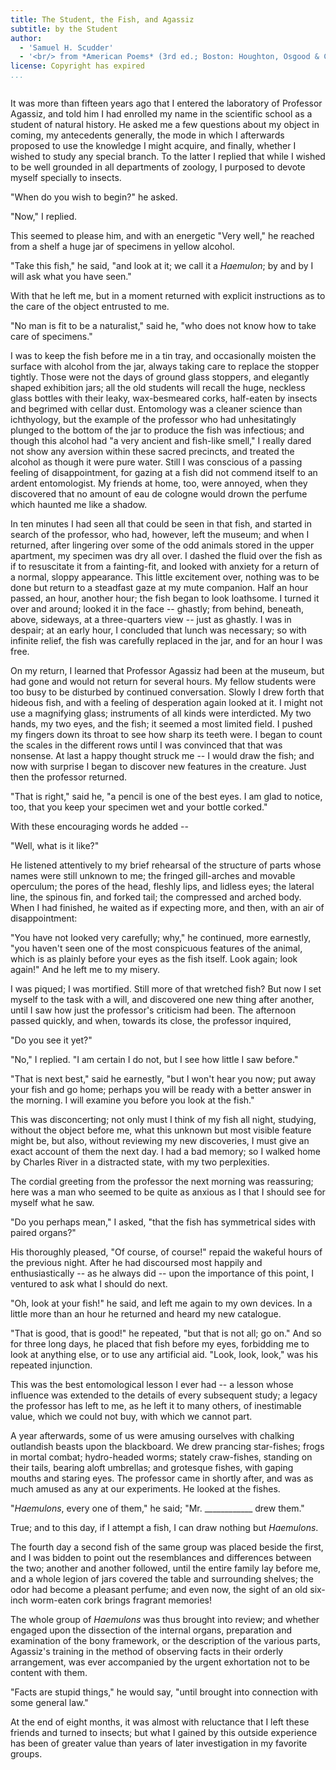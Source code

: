 ```yaml
---
title: The Student, the Fish, and Agassiz
subtitle: by the Student
author: 
  - 'Samuel H. Scudder'
  - '<br/> from *American Poems* (3rd ed.; Boston: Houghton, Osgood & Co., 1879): pp. 450-54.'
license: Copyright has expired
...
```



<div style="max-width:40em; display: table; margin: auto;">

It was more than fifteen years ago that I entered the laboratory of Professor Agassiz, and told him I had enrolled my name in the scientific school as a student of natural history. He asked me a few questions about my object in coming, my antecedents generally, the mode in which I afterwards proposed to use the knowledge I might acquire, and finally, whether I wished to study any special branch. To the latter I replied that while I wished to be well grounded in all departments of zoology, I purposed to devote myself specially to insects.

"When do you wish to begin?" he asked.

"Now," I replied.

This seemed to please him, and with an energetic "Very well," he reached from a shelf a huge jar of specimens in yellow alcohol.

"Take this fish," he said, "and look at it; we call it a *Haemulon*; by and by I will ask what you have seen."

With that he left me, but in a moment returned with explicit instructions as to the care of the object entrusted to me.

"No man is fit to be a naturalist," said he, "who does not know how to take care of specimens."

I was to keep the fish before me in a tin tray, and occasionally moisten the surface with alcohol from the jar, always taking care to replace the stopper tightly. Those were not the days of ground glass stoppers, and elegantly shaped exhibition jars; all the old students will recall the huge, neckless glass bottles with their leaky, wax-besmeared corks, half-eaten by insects and begrimed with cellar dust. Entomology was a cleaner science than ichthyology, but the example of the professor who had unhesitatingly plunged to the bottom of the jar to produce the fish was infectious; and though this alcohol had "a very ancient and fish-like smell," I really dared not show any aversion within these sacred precincts, and treated the alcohol as though it were pure water. Still I was conscious of a passing feeling of disappointment, for gazing at a fish did not commend itself to an ardent entomologist. My friends at home, too, were annoyed, when they discovered that no amount of eau de cologne would drown the perfume which haunted me like a shadow.

In ten minutes I had seen all that could be seen in that fish, and started in search of the professor, who had, however, left the museum; and when I returned, after lingering over some of the odd animals stored in the upper apartment, my specimen was dry all over. I dashed the fluid over the fish as if to resuscitate it from a fainting-fit, and looked with anxiety for a return of a normal, sloppy appearance. This little excitement over, nothing was to be done but return to a steadfast gaze at my mute companion. Half an hour passed, an hour, another hour; the fish began to look loathsome. I turned it over and around; looked it in the face -- ghastly; from behind, beneath, above, sideways, at a three-quarters view -- just as ghastly. I was in despair; at an early hour, I concluded that lunch was necessary; so with infinite relief, the fish was carefully replaced in the jar, and for an hour I was free.

On my return, I learned that Professor Agassiz had been at the museum, but had gone and would not return for several hours. My fellow students were too busy to be disturbed by continued conversation. Slowly I drew forth that hideous fish, and with a feeling of desperation again looked at it. I might not use a magnifying glass; instruments of all kinds were interdicted. My two hands, my two eyes, and the fish; it seemed a most limited field. I pushed my fingers down its throat to see how sharp its teeth were. I began to count the scales in the different rows until I was convinced that that was nonsense. At last a happy thought struck me -- I would draw the fish; and now with surprise I began to discover new features in the creature. Just then the professor returned.

"That is right," said he, "a pencil is one of the best eyes. I am glad to notice, too, that you keep your specimen wet and your bottle corked."

With these encouraging words he added --

"Well, what is it like?"

He listened attentively to my brief rehearsal of the structure of parts whose names were still unknown to me; the fringed gill-arches and movable operculum; the pores of the head, fleshly lips, and lidless eyes; the lateral line, the spinous fin, and forked tail; the compressed and arched body. When I had finished, he waited as if expecting more, and then, with an air of disappointment:

"You have not looked very carefully; why," he continued, more earnestly, "you haven't seen one of the most conspicuous features of the animal, which is as plainly before your eyes as the fish itself. Look again; look again!" And he left me to my misery.

I was piqued; I was mortified. Still more of that wretched fish? But now I set myself to the task with a will, and discovered one new thing after another, until I saw how just the professor's criticism had been. The afternoon passed quickly, and when, towards its close, the professor inquired,

"Do you see it yet?"

"No," I replied. "I am certain I do not, but I see how little I saw before."

"That is next best," said he earnestly, "but I won't hear you now; put away your fish and go home; perhaps you will be ready with a better answer in the morning. I will examine you before you look at the fish."

This was disconcerting; not only must I think of my fish all night, studying, without the object before me, what this unknown but most visible feature might be, but also, without reviewing my new discoveries, I must give an exact account of them the next day. I had a bad memory; so I walked home by Charles River in a distracted state, with my two perplexities.

The cordial greeting from the professor the next morning was reassuring; here was a man who seemed to be quite as anxious as I that I should see for myself what he saw.

"Do you perhaps mean," I asked, "that the fish has symmetrical sides with paired organs?"

His thoroughly pleased, "Of course, of course!" repaid the wakeful hours of the previous night. After he had discoursed most happily and enthusiastically -- as he always did -- upon the importance of this point, I ventured to ask what I should do next.

"Oh, look at your fish!" he said, and left me again to my own devices. In a little more than an hour he returned and heard my new catalogue.

"That is good, that is good!" he repeated, "but that is not all; go on." And so for three long days, he placed that fish before my eyes, forbidding me to look at anything else, or to use any artificial aid. "Look, look, look," was his repeated injunction.

This was the best entomological lesson I ever had -- a lesson whose influence was extended to the details of every subsequent study; a legacy the professor has left to me, as he left it to many others, of inestimable value, which we could not buy, with which we cannot part.

A year afterwards, some of us were amusing ourselves with chalking outlandish beasts upon the blackboard. We drew prancing star-fishes; frogs in mortal combat; hydro-headed worms; stately craw-fishes, standing on their tails, bearing aloft umbrellas; and grotesque fishes, with gaping mouths and staring eyes. The professor came in shortly after, and was as much amused as any at our experiments. He looked at the fishes.

"*Haemulons*, every one of them," he said; "Mr. \_\_\_\_\_\_\_\_\_\_\_\_ drew them."

True; and to this day, if I attempt a fish, I can draw nothing but *Haemulons*.

The fourth day a second fish of the same group was placed beside the first, and I was bidden to point out the resemblances and differences between the two; another and another followed, until the entire family lay before me, and a whole legion of jars covered the table and surrounding shelves; the odor had become a pleasant perfume; and even now, the sight of an old six-inch worm-eaten cork brings fragrant memories!

The whole group of *Haemulons* was thus brought into review; and whether engaged upon the dissection of the internal organs, preparation and examination of the bony framework, or the description of the various parts, Agassiz's training in the method of observing facts in their orderly arrangement, was ever accompanied by the urgent exhortation not to be content with them.

"Facts are stupid things," he would say, "until brought into connection with some general law."

At the end of eight months, it was almost with reluctance that I left these friends and turned to insects; but what I gained by this outside experience has been of greater value than years of later investigation in my favorite groups.



</div>

